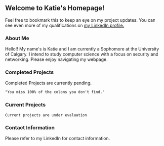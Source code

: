 
## Welcome to Katie's Homepage!

Feel free to bookmark this to keep an eye on my project updates. You can see even more of my qualifications on [my LinkedIn profile.](https://www.linkedin.com/in/katieknauss19/)

### About Me
Hello!! My name's is Katie and I am currently a Sophomore at the University of Calgary. I intend to study computer science with a focus on security and networking. Please enjoy navigating my webpage. 

### Completed Projects
Completed Projects are currently pending.


```markdown
"You miss 100% of the colons you don't find."
```
### Current Projects

 `Current projects are under evaluation`

### Contact Information

Please refer to my LinkedIn for contact information.
